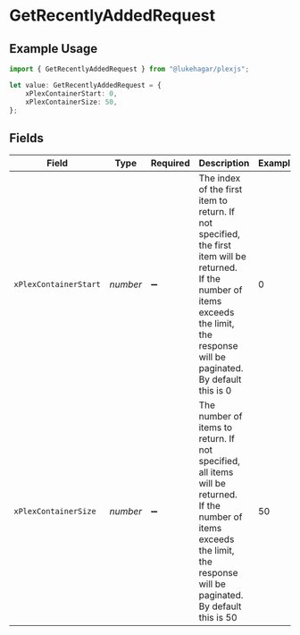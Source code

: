 # GetRecentlyAddedRequest

## Example Usage

```typescript
import { GetRecentlyAddedRequest } from "@lukehagar/plexjs";

let value: GetRecentlyAddedRequest = {
    xPlexContainerStart: 0,
    xPlexContainerSize: 50,
};
```

## Fields

| Field                                                                                                                                                                                     | Type                                                                                                                                                                                      | Required                                                                                                                                                                                  | Description                                                                                                                                                                               | Example                                                                                                                                                                                   |
| ----------------------------------------------------------------------------------------------------------------------------------------------------------------------------------------- | ----------------------------------------------------------------------------------------------------------------------------------------------------------------------------------------- | ----------------------------------------------------------------------------------------------------------------------------------------------------------------------------------------- | ----------------------------------------------------------------------------------------------------------------------------------------------------------------------------------------- | ----------------------------------------------------------------------------------------------------------------------------------------------------------------------------------------- |
| `xPlexContainerStart`                                                                                                                                                                     | *number*                                                                                                                                                                                  | :heavy_minus_sign:                                                                                                                                                                        | The index of the first item to return. If not specified, the first item will be returned.<br/>If the number of items exceeds the limit, the response will be paginated.<br/>By default this is 0<br/> | 0                                                                                                                                                                                         |
| `xPlexContainerSize`                                                                                                                                                                      | *number*                                                                                                                                                                                  | :heavy_minus_sign:                                                                                                                                                                        | The number of items to return. If not specified, all items will be returned.<br/>If the number of items exceeds the limit, the response will be paginated.<br/>By default this is 50<br/> | 50                                                                                                                                                                                        |